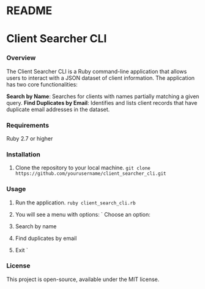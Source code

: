 # README

# Client Searcher CLI

### Overview
The Client Searcher CLI is a Ruby command-line application that allows users to interact with a JSON dataset of client information. The application has two core functionalities:

**Search by Name**: Searches for clients with names partially matching a given query.
**Find Duplicates by Email**: Identifies and lists client records that have duplicate email addresses in the dataset.

### Requirements
Ruby 2.7 or higher

### Installation
1. Clone the repository to your local machine.
`git clone https://github.com/yourusername/client_searcher_cli.git`

### Usage
1. Run the application.
`ruby client_search_cli.rb`

2. You will see a menu with options:
`
Choose an option:
1. Search by name
2. Find duplicates by email
3. Exit
`

### License
This project is open-source, available under the MIT license.


